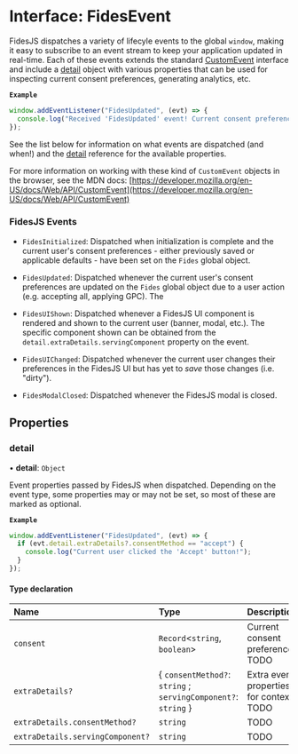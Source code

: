 # Interface: FidesEvent

FidesJS dispatches a variety of lifecyle events to the global `window`,
making it easy to subscribe to an event stream to keep your application
updated in real-time. Each of these events extends the standard
[CustomEvent](https://developer.mozilla.org/en-US/docs/Web/API/CustomEvent)
interface and include a [detail](FidesEvent.md#detail) object with various properties that
can be used for inspecting current consent preferences, generating analytics,
etc.

**`Example`**

```ts
window.addEventListener("FidesUpdated", (evt) => {
  console.log("Received 'FidesUpdated' event! Current consent preferences: ", evt.detail.consent);
});
```

See the list below for information on what events are dispatched (and when!)
and the [detail](FidesEvent.md#detail) reference for the available properties.

For more information on working with these kind of `CustomEvent` objects in
the browser, see the MDN docs:
[https://developer.mozilla.org/en-US/docs/Web/API/CustomEvent](https://developer.mozilla.org/en-US/docs/Web/API/CustomEvent)

### FidesJS Events

- `FidesInitialized`: Dispatched when initialization is complete and the
current user's consent preferences - either previously saved or applicable
defaults - have been set on the `Fides` global object.

- `FidesUpdated`: Dispatched whenever the current user's consent preferences
are updated on the `Fides` global object due to a user action (e.g. accepting
all, applying GPC). The

- `FidesUIShown`: Dispatched whenever a FidesJS UI component is rendered and
shown to the current user (banner, modal, etc.). The specific component shown
can be obtained from the `detail.extraDetails.servingComponent` property on
the event.

- `FidesUIChanged`: Dispatched whenever the current user changes their
preferences in the FidesJS UI but has yet to *save* those changes (i.e.
"dirty").

- `FidesModalClosed`: Dispatched whenever the FidesJS modal is closed.

## Properties

### detail

• **detail**: `Object`

Event properties passed by FidesJS when dispatched. Depending on the event type, some properties may or may not be set, so most of these are marked as optional.

**`Example`**

```ts
window.addEventListener("FidesUpdated", (evt) => {
  if (evt.detail.extraDetails?.consentMethod == "accept") {
    console.log("Current user clicked the 'Accept' button!");
  }
});
```

#### Type declaration

| Name | Type | Description |
| :------ | :------ | :------ |
| `consent` | `Record`\<`string`, `boolean`\> | Current consent preferences TODO |
| `extraDetails?` | \{ `consentMethod?`: `string` ; `servingComponent?`: `string`  } | Extra event properties for context TODO |
| `extraDetails.consentMethod?` | `string` | TODO |
| `extraDetails.servingComponent?` | `string` | TODO |
